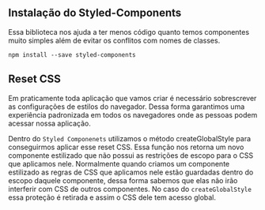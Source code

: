 ## Instalação do Styled-Components
Essa biblioteca nos ajuda a ter menos código quanto temos componentes muito simples além de evitar os conflitos com nomes de classes.

```
npm install --save styled-components
```

## Reset CSS
Em praticamente toda aplicação que vamos criar é necessário sobrescrever as configurações de estilos do navegador. Dessa forma garantimos uma experiência padronizada em todos os navegadores onde as pessoas podem acessar nossa aplicação.

Dentro do ```Styled Componenets``` utilizamos o método createGlobalStyle para conseguirmos aplicar esse reset CSS. Essa função nos retorna um novo componente estilizado que não possui as restrições de escopo para o CSS que aplicamos nele.
Normalmente quando criamos um componente estilizado as regras de CSS que aplicamos nele estão guardadas dentro do escopo daquele componente, dessa forma sabemos que elas não irão interferir com CSS de outros componentes. No caso do ```createGlobalStyle``` essa proteção é retirada e assim o CSS dele tem acesso global.


